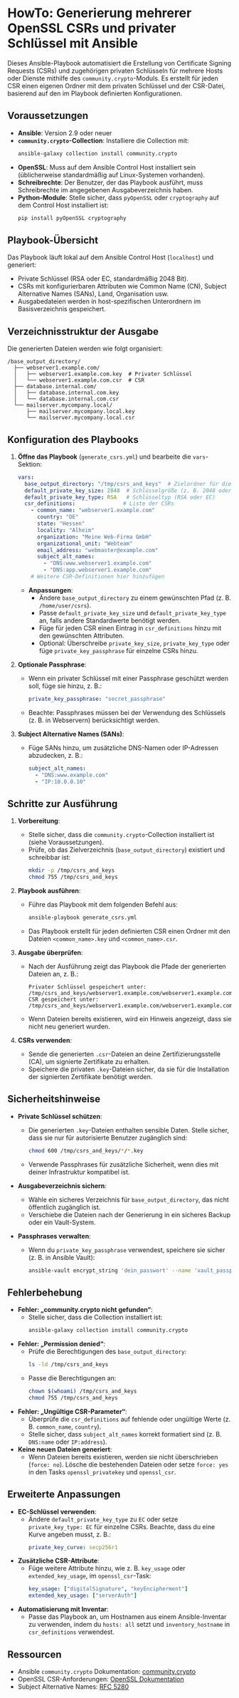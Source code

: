 # HowTo: Generierung mehrerer OpenSSL CSRs und privater Schlüssel mit Ansible

Dieses Ansible-Playbook automatisiert die Erstellung von Certificate Signing Requests (CSRs) und zugehörigen privaten Schlüsseln für mehrere Hosts oder Dienste mithilfe des `community.crypto`-Moduls. Es erstellt für jeden CSR einen eigenen Ordner mit dem privaten Schlüssel und der CSR-Datei, basierend auf den im Playbook definierten Konfigurationen.

## Voraussetzungen

- **Ansible**: Version 2.9 oder neuer
- **`community.crypto`-Collection**: Installiere die Collection mit:
  ```bash
  ansible-galaxy collection install community.crypto
  ```
- **OpenSSL**: Muss auf dem Ansible Control Host installiert sein (üblicherweise standardmäßig auf Linux-Systemen vorhanden).
- **Schreibrechte**: Der Benutzer, der das Playbook ausführt, muss Schreibrechte im angegebenen Ausgabeverzeichnis haben.
- **Python-Module**: Stelle sicher, dass `pyOpenSSL` oder `cryptography` auf dem Control Host installiert ist:
  ```bash
  pip install pyOpenSSL cryptography
  ```

## Playbook-Übersicht

Das Playbook läuft lokal auf dem Ansible Control Host (`localhost`) und generiert:
- Private Schlüssel (RSA oder EC, standardmäßig 2048 Bit).
- CSRs mit konfigurierbaren Attributen wie Common Name (CN), Subject Alternative Names (SANs), Land, Organisation usw.
- Ausgabedateien werden in host-spezifischen Unterordnern im Basisverzeichnis gespeichert.

## Verzeichnisstruktur der Ausgabe

Die generierten Dateien werden wie folgt organisiert:
```plaintext
/base_output_directory/
  ├── webserver1.example.com/
  │   ├── webserver1.example.com.key  # Privater Schlüssel
  │   └── webserver1.example.com.csr  # CSR
  ├── database.internal.com/
  │   ├── database.internal.com.key
  │   └── database.internal.com.csr
  └── mailserver.mycompany.local/
      ├── mailserver.mycompany.local.key
      └── mailserver.mycompany.local.csr
```

## Konfiguration des Playbooks

1. **Öffne das Playbook** (`generate_csrs.yml`) und bearbeite die `vars`-Sektion:
   ```yaml
   vars:
     base_output_directory: "/tmp/csrs_and_keys"  # Zielordner für die Ausgabe
     default_private_key_size: 2048  # Schlüsselgröße (z. B. 2048 oder 4096)
     default_private_key_type: RSA   # Schlüsseltyp (RSA oder EC)
     csr_definitions:               # Liste der CSRs
       - common_name: "webserver1.example.com"
         country: "DE"
         state: "Hessen"
         locality: "Alheim"
         organization: "Meine Web-Firma GmbH"
         organizational_unit: "Webteam"
         email_address: "webmaster@example.com"
         subject_alt_names:
           - "DNS:www.webserver1.example.com"
           - "DNS:app.webserver1.example.com"
       # Weitere CSR-Definitionen hier hinzufügen
   ```
   - **Anpassungen**:
     - Ändere `base_output_directory` zu einem gewünschten Pfad (z. B. `/home/user/csrs`).
     - Passe `default_private_key_size` und `default_private_key_type` an, falls andere Standardwerte benötigt werden.
     - Füge für jeden CSR einen Eintrag in `csr_definitions` hinzu mit den gewünschten Attributen.
     - Optional: Überschreibe `private_key_size`, `private_key_type` oder füge `private_key_passphrase` für einzelne CSRs hinzu.

2. **Optionale Passphrase**:
   - Wenn ein privater Schlüssel mit einer Passphrase geschützt werden soll, füge sie hinzu, z. B.:
     ```yaml
     private_key_passphrase: "secret_passphrase"
     ```
   - Beachte: Passphrases müssen bei der Verwendung des Schlüssels (z. B. in Webservern) berücksichtigt werden.

3. **Subject Alternative Names (SANs)**:
   - Füge SANs hinzu, um zusätzliche DNS-Namen oder IP-Adressen abzudecken, z. B.:
     ```yaml
     subject_alt_names:
       - "DNS:www.example.com"
       - "IP:10.0.0.10"
     ```

## Schritte zur Ausführung

1. **Vorbereitung**:
   - Stelle sicher, dass die `community.crypto`-Collection installiert ist (siehe Voraussetzungen).
   - Prüfe, ob das Zielverzeichnis (`base_output_directory`) existiert und schreibbar ist:
     ```bash
     mkdir -p /tmp/csrs_and_keys
     chmod 755 /tmp/csrs_and_keys
     ```

2. **Playbook ausführen**:
   - Führe das Playbook mit dem folgenden Befehl aus:
     ```bash
     ansible-playbook generate_csrs.yml
     ```
   - Das Playbook erstellt für jeden definierten CSR einen Ordner mit den Dateien `<common_name>.key` und `<common_name>.csr`.

3. **Ausgabe überprüfen**:
   - Nach der Ausführung zeigt das Playbook die Pfade der generierten Dateien an, z. B.:
     ```
     Privater Schlüssel gespeichert unter: /tmp/csrs_and_keys/webserver1.example.com/webserver1.example.com.key
     CSR gespeichert unter: /tmp/csrs_and_keys/webserver1.example.com/webserver1.example.com.csr
     ```
   - Wenn Dateien bereits existieren, wird ein Hinweis angezeigt, dass sie nicht neu generiert wurden.

4. **CSRs verwenden**:
   - Sende die generierten `.csr`-Dateien an deine Zertifizierungsstelle (CA), um signierte Zertifikate zu erhalten.
   - Speichere die privaten `.key`-Dateien sicher, da sie für die Installation der signierten Zertifikate benötigt werden.

## Sicherheitshinweise

- **Private Schlüssel schützen**:
  - Die generierten `.key`-Dateien enthalten sensible Daten. Stelle sicher, dass sie nur für autorisierte Benutzer zugänglich sind:
    ```bash
    chmod 600 /tmp/csrs_and_keys/*/*.key
    ```
  - Verwende Passphrases für zusätzliche Sicherheit, wenn dies mit deiner Infrastruktur kompatibel ist.

- **Ausgabeverzeichnis sichern**:
  - Wähle ein sicheres Verzeichnis für `base_output_directory`, das nicht öffentlich zugänglich ist.
  - Verschiebe die Dateien nach der Generierung in ein sicheres Backup oder ein Vault-System.

- **Passphrases verwalten**:
  - Wenn du `private_key_passphrase` verwendest, speichere sie sicher (z. B. in Ansible Vault):
    ```bash
    ansible-vault encrypt_string 'dein_passwort' --name 'vault_passphrase'
    ```

## Fehlerbehebung

- **Fehler: „community.crypto nicht gefunden“**:
  - Stelle sicher, dass die Collection installiert ist:
    ```bash
    ansible-galaxy collection install community.crypto
    ```
- **Fehler: „Permission denied“**:
  - Prüfe die Berechtigungen des `base_output_directory`:
    ```bash
    ls -ld /tmp/csrs_and_keys
    ```
  - Passe die Berechtigungen an:
    ```bash
    chown $(whoami) /tmp/csrs_and_keys
    chmod 755 /tmp/csrs_and_keys
    ```
- **Fehler: „Ungültige CSR-Parameter“**:
  - Überprüfe die `csr_definitions` auf fehlende oder ungültige Werte (z. B. `common_name`, `country`).
  - Stelle sicher, dass `subject_alt_names` korrekt formatiert sind (z. B. `DNS:name` oder `IP:address`).
- **Keine neuen Dateien generiert**:
  - Wenn Dateien bereits existieren, werden sie nicht überschrieben (`force: no`). Lösche die bestehenden Dateien oder setze `force: yes` in den Tasks `openssl_privatekey` und `openssl_csr`.

## Erweiterte Anpassungen

- **EC-Schlüssel verwenden**:
  - Ändere `default_private_key_type` zu `EC` oder setze `private_key_type: EC` für einzelne CSRs. Beachte, dass du eine Kurve angeben musst, z. B.:
    ```yaml
    private_key_curve: secp256r1
    ```
- **Zusätzliche CSR-Attribute**:
  - Füge weitere Attribute hinzu, wie z. B. `key_usage` oder `extended_key_usage`, im `openssl_csr`-Task:
    ```yaml
    key_usage: ["digitalSignature", "keyEncipherment"]
    extended_key_usage: ["serverAuth"]
    ```
- **Automatisierung mit Inventar**:
  - Passe das Playbook an, um Hostnamen aus einem Ansible-Inventar zu verwenden, indem du `hosts: all` setzt und `inventory_hostname` in `csr_definitions` verwendest.

## Ressourcen

- Ansible `community.crypto` Dokumentation: [community.crypto](https://docs.ansible.com/ansible/latest/collections/community/crypto/index.html)
- OpenSSL CSR-Anforderungen: [OpenSSL Dokumentation](https://www.openssl.org/docs/manmaster/man1/req.html)
- Subject Alternative Names: [RFC 5280](https://tools.ietf.org/html/rfc5280#section-4.2.1.6)